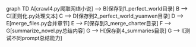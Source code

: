 graph TD
    A[crawl4.py爬取网络小说] --> B[保存到1_perfect_world目录]
    B --> C[正则化.py处理文本]
    C --> D[保存到2_perfect_world_yuanwen目录]
    D --> E[merge_files.py合并章节]
    E --> F[保存到3_merge_charter目录]
    F --> G[summarize_novel.py总结内容]
    G --> H[保存到4_summaries目录]
    G --> I[测试不同prompt总结能力]
